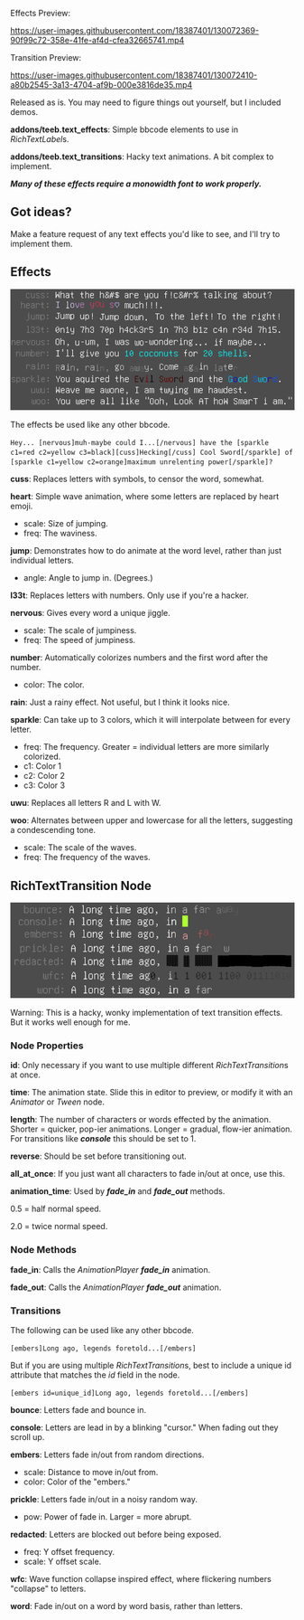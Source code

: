 
Effects Preview:

https://user-images.githubusercontent.com/18387401/130072369-90f99c72-358e-41fe-af4d-cfea32665741.mp4

Transition Preview:

https://user-images.githubusercontent.com/18387401/130072410-a80b2545-3a13-4704-af9b-000e3816de35.mp4

Released as is. You may need to figure things out yourself, but I included demos.

**addons/teeb.text_effects**: Simple bbcode elements to use in *RichTextLabel*s.

**addons/teeb.text_transitions**: Hacky text animations. A bit complex to implement.

***Many of these effects require a monowidth font to work properly.***

## Got ideas?

Make a feature request of any text effects you'd like to see, and I'll try to implement them.

## Effects

[![Effect Preview](readme/effect_preview.png "Effect Preview")](https://streamable.com/ev4k4a)

The effects be used like any other bbcode.

`
Hey... [nervous]muh-maybe could I...[/nervous] have the [sparkle c1=red c2=yellow c3=black][cuss]Hecking[/cuss] Cool Sword[/sparkle] of [sparkle c1=yellow c2=orange]maximum unrelenting power[/sparkle]?
`

**cuss**: Replaces letters with symbols, to censor the word, somewhat.


**heart**: Simple wave animation, where some letters are replaced by heart emoji.

- scale: Size of jumping.
- freq: The waviness.


**jump**: Demonstrates how to do animate at the word level, rather than just individual letters.

- angle: Angle to jump in. (Degrees.)


**l33t**: Replaces letters with numbers. Only use if you're a hacker.


**nervous**: Gives every word a unique jiggle.

- scale: The scale of jumpiness.
- freq: The speed of jumpiness.


**number**: Automatically colorizes numbers and the first word after the number.

- color: The color.


**rain**: Just a rainy effect. Not useful, but I think it looks nice.


**sparkle**: Can take up to 3 colors, which it will interpolate between for every letter.

- freq: The frequency. Greater = individual letters are more similarly colorized.
- c1: Color 1
- c2: Color 2
- c3: Color 3


**uwu**: Replaces all letters R and L with W.


**woo**: Alternates between upper and lowercase for all the letters, suggesting a condescending tone.

- scale: The scale of the waves.
- freq: The frequency of the waves.


## RichTextTransition Node

[![Transition Preview](readme/trans_preview.png "Transition Preview")](https://streamable.com/p18yu4)

Warning: This is a hacky, wonky implementation of text transition effects. But it works well enough for me.

### Node Properties

**id**: Only necessary if you want to use multiple different *RichTextTransition*s at once.

**time**: The animation state. Slide this in editor to preview, or modify it with an *Animator* or *Tween* node.

**length**: The number of characters or words effected by the animation.
Shorter = quicker, pop-ier animations.
Longer = gradual, flow-ier animation.
For transitions like ***console*** this should be set to 1.

**reverse**: Should be set before transitioning out.

**all_at_once**: If you just want all characters to fade in/out at once, use this.

**animation_time**: Used by ***fade_in*** and ***fade_out*** methods.

0.5 = half normal speed.

2.0 = twice normal speed.

### Node Methods

**fade_in**: Calls the *AnimationPlayer* ***fade_in*** animation.

**fade_out**: Calls the *AnimationPlayer* ***fade_out*** animation.


### Transitions

The following can be used like any other bbcode.

`
[embers]Long ago, legends foretold...[/embers]
`

But if you are using multiple *RichTextTransition*s, best to include a unique id attribute that matches the *id* field in the node.

`
[embers id=unique_id]Long ago, legends foretold...[/embers]
`

**bounce**: Letters fade and bounce in.

**console**: Letters are lead in by a blinking "cursor." When fading out they scroll up.

**embers**: Letters fade in/out from random directions.

- scale: Distance to move in/out from.
- color: Color of the "embers."

**prickle**: Letters fade in/out in a noisy random way.

- pow: Power of fade in. Larger = more abrupt.

**redacted**: Letters are blocked out before being exposed.

- freq: Y offset frequency.
- scale: Y offset scale.

**wfc**: Wave function collapse inspired effect, where flickering numbers "collapse" to letters.

**word**: Fade in/out on a word by word basis, rather than letters.
